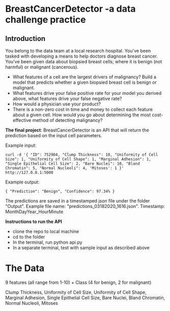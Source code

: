 # BreastCancerDetector -a data challenge practice

## Introduction
You belong to the data team at a local research hospital. You've been tasked with developing a means to help doctors diagnose breast cancer. You've been given data about biopsied breast cells; where it is benign (not harmful) or malignant (cancerous).

- What features of a cell are the largest drivers of malignancy? Build a model that predicts whether a given biopsied breast cell is benign or malignant.
- What features drive your false positive rate for your model you derived above, what features drive your false negative rate? 
- How would a physician use your product?
- There is a non-zero cost in time and money to collect each feature about a given cell. How would you go about determining the most cost-effective method of detecting malignancy?

**The final project**:
BreastCancerDetector is an API that will return the prediction based on the input cell parameters. 

Example input: 
```
curl -d '{ "ID": 752904, "Clump Thickness": 10, "Uniformity of Cell Size": 1, "Uniformity of Cell Shape": 1, "Marginal Adhesion": 1, "Single Epithelial Cell Size": 2, "Bare Nuclei": 10, "Bland Chromatin": 5, "Normal Nucleoli": 4, 'Mitoses': 1 }' http://127.0.0.1:5000
```
Example output: 
```
{ "Prediction": "Benign", "Confidence": 97.34% }
```
The predictions are saved in a timestamped json file under the folder "Output". 
Example file name: "predictions_03182020_1616.json". Timestamp: MonthDayYear_HourMinute

**Instructions to run the API**
* clone the repo to local machine
* cd to the folder
* In the terminal, run python api.py
* In a separate terminal, test with sample input as described above

# The Data
9 features (all range from 1-10) + Class (4 for benign, 2 for malignant)

Clump Thickness, Uniformity of Cell Size, Uniformity of Cell Shape, Marginal Adhesion, Single Epithelial Cell Size, Bare Nuclei, Bland Chromatin, Normal Nucleoli, Mitoses



